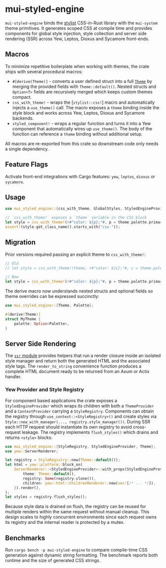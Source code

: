 # mui-styled-engine

`mui-styled-engine` binds the [stylist] CSS-in-Rust library with the
`mui-system` theme primitives. It generates scoped CSS at compile time and
provides components for global style injection, style collection and server
side rendering (SSR) across Yew, Leptos, Dioxus and Sycamore front-ends.

## Macros

To minimize repetitive boilerplate when working with themes, the crate ships
with several procedural macros:

* `#[derive(Theme)]` - converts a user defined struct into a full
  [`Theme`](https://docs.rs/mui-styled-engine/latest/mui_styled_engine/struct.Theme.html)
  by merging the provided fields with `Theme::default()`. Nested structs and
  `Option<T>` fields are recursively merged which keeps custom themes compact.
* `css_with_theme!` - wraps the [`stylist::css!`] macro and automatically
  injects a `use_theme()` call. The macro exposes a `theme` binding inside the
  style block and works across Yew, Leptos, Dioxus and Sycamore backends.
* `styled_component!` - wraps a regular function and turns it into a Yew
  component that automatically wires up `use_theme()`. The body of the function
  can reference a `theme` binding without additional setup.

All macros are re-exported from this crate so downstream code only needs a
single dependency.

## Feature Flags

Activate front-end integrations with Cargo features: `yew`, `leptos`, `dioxus`
or `sycamore`.

## Usage

```rust
use mui_styled_engine::{css_with_theme, GlobalStyles, StyledEngineProvider};

// `css_with_theme!` exposes a `theme` variable in the CSS block
let style = css_with_theme!(r#"color: ${p};"#, p = theme.palette.primary.clone());
assert!(style.get_class_name().starts_with("css-"));
```

## Migration

Prior versions required passing an explicit theme to `css_with_theme!`:

```rust
// Old
// let style = css_with_theme!(theme, r#"color: ${c};"#, c = theme.palette.primary.clone());

// New
let style = css_with_theme!(r#"color: ${p};"#, p = theme.palette.primary.clone());
```

The derive macro now understands nested structs and optional fields so theme
overrides can be expressed succinctly:

```rust
use mui_styled_engine::{Theme, Palette};

#[derive(Theme)]
struct MyTheme {
    palette: Option<Palette>,
}
```

## Server Side Rendering

The [`ssr` module](https://docs.rs/mui-styled-engine/latest/mui_styled_engine/ssr/index.html)
provides helpers that run a render closure inside an isolated style manager and
return both the generated HTML and the associated style tags. The
`render_to_string` convenience function produces a complete HTML document ready
to be returned from an Axum or Actix handler.

### Yew Provider and Style Registry

For component based applications the crate exposes a `StyledEngineProvider`
which wraps its children with both a `ThemeProvider` and a `ContextProvider`
carrying a `StyleRegistry`. Components can obtain the registry through
`use_context::<StyleRegistry>()` and create styles via
`Style::new_with_manager(..., registry.style_manager())`.  During SSR each HTTP
request should instantiate its own registry to avoid cross-request leakage.  The
registry implements `flush_styles()` which drains and returns `<style>` blocks:

```rust
use mui_styled_engine::{StyleRegistry, StyledEngineProvider, Theme};
use yew::ServerRenderer;

let registry = StyleRegistry::new(Theme::default());
let html = yew::platform::block_on(
    ServerRenderer::<StyledEngineProvider>::with_props(StyledEngineProviderProps {
        theme: Theme::default(),
        registry: Some(registry.clone()),
        children: yew::html::ChildrenRenderer::new(vec![/* ... */]),
    }).render(),
);
let styles = registry.flush_styles();
```

Because style data is drained on flush, the registry can be reused for multiple
renders within the same request without manual cleanup. This design scales to
highly concurrent environments since each request owns its registry and the
internal reader is protected by a mutex.

## Benchmarks

Run `cargo bench -p mui-styled-engine` to compare compile-time CSS generation
against dynamic string formatting. The benchmark reports both runtime and the
size of generated CSS strings.

[stylist]: https://crates.io/crates/stylist

